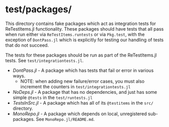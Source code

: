 # test/packages/

This directory contains fake packages which act as integration tests for ReTestItems.jl functionality.
These packages should have tests that all pass when run either via `ReTestItems.runtests` or via `Pkg.test`,
with the exception of `DontPass.jl` which is explicitly for testing our handling of tests that do not succeed.

The tests for these packages should be run as part of the ReTestItems.jl tests.
See `test/integrationtests.jl`.

- *DontPass.jl* - A package which has tests that fail or error in various ways.
  - NOTE: when adding new failure/error cases, you must also increment the counters in `test/integrationtests.jl`
- *NoDeps.jl* - A package that has no dependencies, and just has some simple `@tests` in the `test/runtests.jl`
- *TestsInSrc.jl* - A package which has all of its `@testitems` in the `src/` directory.
- *MonoRepo.jl* - A package which depends on local, unregistered sub-packages. See `MonoRepo.jl/README.md`.

